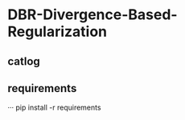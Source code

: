 # DBR-Divergence-Based-Regularization


## catlog 
## requirements
···
pip install -r requirements



